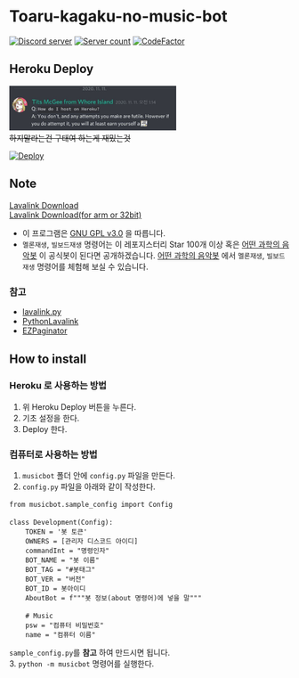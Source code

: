 # Toaru-kagaku-no-music-bot

<a href="https://discord.gg/etzmFDGFVg"><img src="https://img.shields.io/discord/803935936219578368?color=7289da&logo=discord&logoColor=white" alt="Discord server" /></a>
<a href="https://discord.com/oauth2/authorize?client_id=714140461840728144&permissions=3165184&scope=bot"><img src="https://api.koreanbots.dev/widget/bots/servers/714140461840728144.svg" alt="Server count" /></a>
<a href="https://www.codefactor.io/repository/github/newpremium/toaru-kagaku-no-music-bot/overview/main"><img src="https://www.codefactor.io/repository/github/newpremium/toaru-kagaku-no-music-bot/badge/main" alt="CodeFactor" /></a>

## Heroku Deploy

<img src="https://github.com/NewPremium/Toaru-kagaku-no-music-bot/blob/main/image/sorry_lavalink.py_dev.jpg?raw=true" width="300"></img>
<br>~~하지말라는건 구태여 하는게 재밌는것~~

[![Deploy](https://www.herokucdn.com/deploy/button.svg)](https://heroku.com/deploy?template=https://github.com/NewPremium/Toaru-kagaku-no-music-bot/tree/main)

## Note

[Lavalink Download](https://github.com/Frederikam/Lavalink/releases)<br>
[Lavalink Download(for arm or 32bit)](https://github.com/Cog-Creators/Lavalink-Jars/releases)

* 이 프로그램은 [GNU GPL v3.0](https://www.gnu.org/licenses/gpl-3.0.html) 을 따릅니다.
* `멜론재생`, `빌보드재생` 명령어는 이 레포지스터리 Star 100개 이상 혹은 [어떤 과학의 음악봇](https://discord.com/oauth2/authorize?client_id=714140461840728144&permissions=3165184&scope=bot) 이 공식봇이 된다면 공개하겠습니다. [어떤 과학의 음악봇](https://discord.com/oauth2/authorize?client_id=714140461840728144&permissions=3165184&scope=bot) 에서 `멜론재생`, `빌보드재생` 명령어를 체험해 보실 수 있습니다.

### 참고

* [lavalink.py](https://github.com/Devoxin/Lavalink.py)
* [PythonLavalink](https://github.com/fxrcha/PythonLavalink)
* [EZPaginator](https://github.com/khk4912/EZPaginator)

## How to install

### Heroku 로 사용하는 방법

1. 위 Heroku Deploy 버튼을 누른다.
2. 기초 설정을 한다.
3. Deploy 한다.

### 컴퓨터로 사용하는 방법

1. `musicbot` 폴더 안에 `config.py` 파일을 만든다.
2. `config.py` 파일을 아래와 같이 작성한다.
```
from musicbot.sample_config import Config

class Development(Config):
    TOKEN = '봇 토큰'
    OWNERS = [관리자 디스코드 아이디]
    commandInt = "명령인자"
    BOT_NAME = "봇 이름"
    BOT_TAG = "#봇태그"
    BOT_VER = "버전"
    BOT_ID = 봇아이디
    AboutBot = f"""봇 정보(about 명령어)에 넣을 말"""

    # Music
    psw = "컴퓨터 비밀번호"
    name = "컴퓨터 이름"
```
`sample_config.py`를 **참고** 하여 만드시면 됩니다.<br>
3. `python -m musicbot` 명령어를 실행한다.
